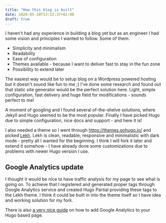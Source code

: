 ```yaml
---
title: "How this blog is built"
date: 2020-05-10T13:52:37+02:00
draft: true
---
```


I haven't had any experience in building a blog yet but as an engineer I had some vision and principles I wanted to follow. 
Some of them:

- Simplicity and minimalism
- Readability
- Ease of configuration
- Themes available - because I want to deliver fast to stay in the fun zone
- Possibility to extend later

The easiest way would be to setup blog on a Wordpress powered hosting  but it doesn't sound like fun to me ;)
I've done some research and found out that static site generator would be the perfect solution here. Light, simple configuration, fast delivery and huge field for modifications - sounds perfect to me!

A moment of googling and I found several of-the-shelve solutions, where Jekyll and Hugo seemed to be the most popular.
Finally I have picked Hugo due to simple configuration, nice docs and support - and here it is!

I also needed a theme so I went through https://themes.gohugo.io/ and picked [Lekh](https://themes.gohugo.io/lekh/). Lekh is clean, readable, responsive and minimalistic with dark mode - pretty all I wanted for the beginning.
I think I will fork it later and extend it somehow - I have already done some customizations due to problems with newer Hugo version I use.

## Google Analytics update

I thought it would be nice to have traffic analysis for my page to see what is going on. To achieve that I registered and generated proper tags through Google Analytics service and created Hugo Partial providing these tags to the Lekh theme. I think it could be built in into the theme itself so I have idea and working solution for my fork.

There is also [a very nice guide](https://bash-prompt.net/guides/custom-html-jugo/) on how to add Google Analytics to your Hugo based page.
